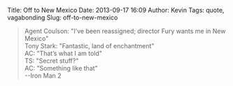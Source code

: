 Title: Off to New Mexico
Date: 2013-09-17 16:09
Author: Kevin
Tags: quote, vagabonding
Slug: off-to-new-mexico

> Agent Coulson: "I’ve been reassigned; director Fury wants me in New
> Mexico"  
>  Tony Stark: "Fantastic, land of enchantment"  
>  AC: "That’s what I am told"  
>  TS: "Secret stuff?"  
>  AC: "Something like that"  
>  --Iron Man 2
